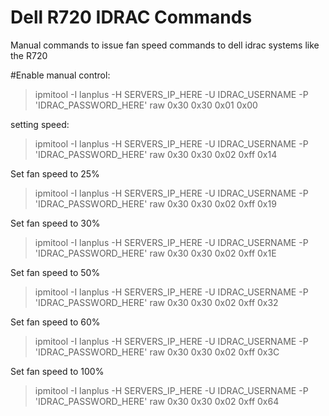 # Dell R720 IDRAC Commands

Manual commands to issue fan speed commands to dell idrac systems like the R720



#Enable manual control:
>
>ipmitool -I lanplus -H SERVERS_IP_HERE -U IDRAC_USERNAME -P 'IDRAC_PASSWORD_HERE' raw 0x30 0x30 0x01 0x00
>
>
setting speed:
>
>ipmitool -I lanplus -H SERVERS_IP_HERE -U IDRAC_USERNAME -P 'IDRAC_PASSWORD_HERE' raw 0x30 0x30 0x02 0xff 0x14
>
>
Set fan speed to 25%
>
>ipmitool -I lanplus -H SERVERS_IP_HERE -U IDRAC_USERNAME -P 'IDRAC_PASSWORD_HERE' raw 0x30 0x30 0x02 0xff 0x19
>
>
Set fan speed to 30%
>
>ipmitool -I lanplus -H SERVERS_IP_HERE -U IDRAC_USERNAME -P 'IDRAC_PASSWORD_HERE' raw 0x30 0x30 0x02 0xff 0x1E
>
>
Set fan speed to 50%
>
>ipmitool -I lanplus -H SERVERS_IP_HERE -U IDRAC_USERNAME -P 'IDRAC_PASSWORD_HERE' raw 0x30 0x30 0x02 0xff 0x32
>
>
Set fan speed to 60%
>
>ipmitool -I lanplus -H SERVERS_IP_HERE -U IDRAC_USERNAME -P 'IDRAC_PASSWORD_HERE' raw 0x30 0x30 0x02 0xff 0x3C
>
>
Set fan speed to 100%
>
>ipmitool -I lanplus -H SERVERS_IP_HERE -U IDRAC_USERNAME -P 'IDRAC_PASSWORD_HERE' raw 0x30 0x30 0x02 0xff 0x64
